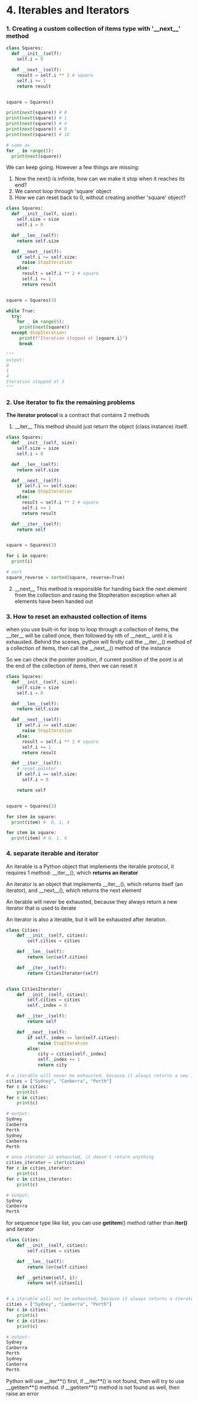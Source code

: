 # 4. Iterables and Iterators

### 1. Creating a custom collection of items type with '\_\_next\_\_' method

```py
class Squares:
  def __init__(self):
    self.i = 0

  def __next__(self):
    result = self.i ** 2 # square
    self.i += 1
    return result


square = Squares()

print(next(square)) # 0
print(next(square)) # 1
print(next(square)) # 4
print(next(square)) # 9
print(next(square)) # 16

# same as
for _ in range(5):
  print(next(square))
```

We can keep going. However a few things are missing:

1. Now the next() is infinite, how can we make it stop when it reaches its end?
2. We cannot loop through 'square' object
3. How we can reset back to 0, without creating another 'square' object?

```py
class Squares:
  def __init__(self, size):
    self.size = size
    self.i = 0

  def __len__(self):
    return self.size

  def __next__(self):
    if self.i >= self.size:
      raise StopIteration
    else:
      result = self.i ** 2 # square
      self.i += 1
      return result


square = Squares(3)

while True:
  try:
    for _ in range(5):
     print(next(square))
  except StopIteration:
     print(f"Iteration stopped at {square.i}")
     break

"""
output:
0
1
4
Iteration stopped at 3
"""
```

### 2. Use iterator to fix the remaining problems

**The iterator protocol** is a contract that contains 2 methods

1. \_\_iter\_\_ This method should just return the object (class instance) itself.

```py
class Squares:
  def __init__(self, size):
    self.size = size
    self.i = 0

  def __len__(self):
    return self.size

  def __next__(self):
    if self.i >= self.size:
      raise StopIteration
    else:
      result = self.i ** 2 # square
      self.i += 1
      return result

  def __iter__(self):
    return self


square = Squares(3)

for i in square:
  print(i)

# sort
square_reverse = sorted(square, reverse=True)
```

2. \_\_next\_\_ This method is responsible for handing back the next element from the collection and rasing the StopIteration exception when all elements have been handed out

### 3. How to reset an exhausted collection of items

when you use built-in for loop to loop through a collection of items, the \_\_iter\_\_ will be called once, then followed by nth of \_\_next\_\_ until it is exhausted. Behind the scenes, python will firstly call the \_\_iter\_\_() method of a collection of items, then call the \_\_next\_\_() method of the instance

So we can check the pointer position, if current position of the point is at the end of the collection of items, then we can reset it

```py
class Squares:
  def __init__(self, size):
    self.size = size
    self.i = 0

  def __len__(self):
    return self.size

  def __next__(self):
    if self.i >= self.size:
      raise StopIteration
    else:
      result = self.i ** 2 # square
      self.i += 1
      return result

  def __iter__(self):
    # reset pointer
    if self.i == self.size:
      self.i = 0

    return self


square = Squares(3)

for item in square:
  print(item) #  0, 1, 4

for item in square:
  print(item) # 0, 1, 4
```

### 4. separate iterable and iterator

An iterable is a Python object that implements the iterable protocol, it requires 1 method: \_\_iter\_\_(), which **returns an iterator**

An iterator is an object that implements \_\_iter\_\_(), which returns itself (an iterator), and \_\_next\_\_(), which returns the next element

An iterable will never be exhausted, because they always return a new iterator that is used to iterate

An iterator is also a iterable, but it will be exhausted after iteration.

```py
class Cities:
    def __init__(self, cities):
        self.cities = cities

    def __len__(self):
        return len(self.cities)

    def __iter__(self):
        return CitiesIterator(self)


class CitiesIterator:
    def __init__(self, cities):
        self.cities = cities
        self._index = 0

    def __iter__(self):
        return self

    def __next__(self):
        if self._index >= len(self.cities):
            raise StopIteration
        else:
            city = cities[self._index]
            self._index += 1
            return city

# a iterable will never be exhausted, because it always returns a new iterator that is used to iterate
cities = ["Sydney", "Canberra", "Perth"]
for c in cities:
    print(c)
for c in cities:
    print(c)

# output:
Sydney
Canberra
Perth
Sydney
Canberra
Perth

# once iterator is exhausted, it doesn't return anything
cities_iterator = iter(cities)
for c in cities_iterator:
    print(c)
for c in cities_iterator:
    print(c)

# output:
Sydney
Canberra
Perth
```

for sequence type like list, you can use **getitem**() method rather than **iter()** and iterator

```py
class Cities:
    def __init__(self, cities):
        self.cities = cities

    def __len__(self):
        return len(self.cities)

    def __getitem(self, i):
        return self.cities[i]


# a iterable will not be exhausted, because it always returns a iterator
cities = ["Sydney", "Canberra", "Perth"]
for c in cities:
    print(c)
for c in cities:
    print(c)

# output:
Sydney
Canberra
Perth
Sydney
Canberra
Perth
```

Python will use \_\_iter**() first, if \_\_iter**() is not found, then will try to use \_\_getitem**() method. if \_\_getitem**() method is not found as well, then raise an error
